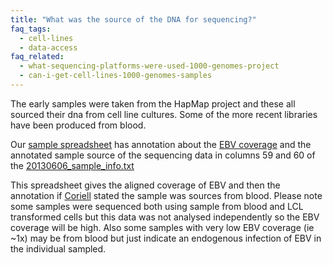 ```yaml
---
title: "What was the source of the DNA for sequencing?"
faq_tags:
  - cell-lines
  - data-access
faq_related:
  - what-sequencing-platforms-were-used-1000-genomes-project
  - can-i-get-cell-lines-1000-genomes-samples
---
```


The early samples were taken from the HapMap project and these all sourced their dna from cell line cultures. Some of the more recent libraries have been produced from blood.

Our [sample spreadsheet](ftp://ftp.1000genomes.ebi.ac.uk/vol1/ftp/technical/working/20130606_sample_info/) has annotation about the [EBV coverage](http://en.wikipedia.org/wiki/Epstein%E2%80%93Barr_virus#Transformation_of_B-lymphocytes) and the annotated sample source of the sequencing data in columns 59 and 60 of the [20130606_sample_info.txt](ftp://ftp.1000genomes.ebi.ac.uk/vol1/ftp/technical/working/20130606_sample_info/20130606_sample_info.txt)

This spreadsheet gives the aligned coverage of EBV and then the annotation if [Coriell](http://ccr.coriell.org/) stated the sample was sources from blood. Please note some samples were sequenced both using sample from blood and LCL transformed cells but this data was not analysed independently so the EBV coverage will be high. Also some samples with very low EBV coverage (ie ~1x) may be from blood but just indicate an endogenous infection of EBV in the individual sampled.
